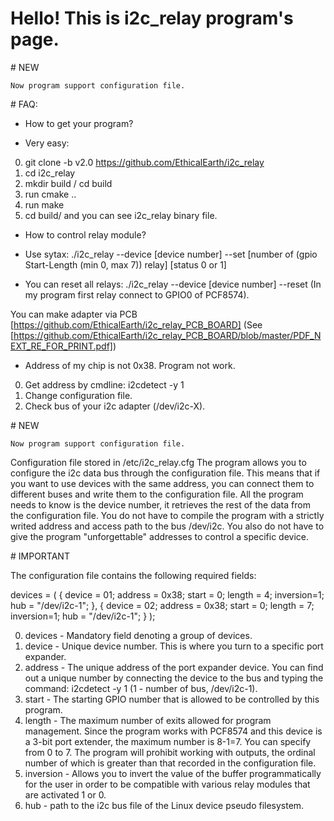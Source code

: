﻿# Hello! This is i2c_relay program's page.

﻿# NEW

    Now program support configuration file.

﻿# FAQ:

- How to get your program?

- Very easy:

0) git clone -b v2.0 https://github.com/EthicalEarth/i2c_relay
1) cd i2c_relay
2) mkdir build / cd build
2) run cmake ..
3) run make
4) cd build/ and you can see i2c_relay binary file.

- How to control relay module?

- Use sytax: ./i2c_relay --device [device number] --set [number of (gpio Start-Length (min 0, max 7)) relay] [status 0 or 1]

- You can reset all relays: ./i2c_relay --device [device number] --reset
(In my program first relay connect to GPIO0  of PCF8574). 

You can make adapter via PCB [https://github.com/EthicalEarth/i2c_relay_PCB_BOARD] (See [https://github.com/EthicalEarth/i2c_relay_PCB_BOARD/blob/master/PDF_NEXT_RE_FOR_PRINT.pdf])

- Address of my chip is not 0x38. Program not work.

0) Get address by cmdline: i2cdetect -y 1
1) Change configuration file.
2) Check bus of your i2c adapter (/dev/i2c-X).




﻿# NEW

    Now program support configuration file.
Configuration file stored in /etc/i2c_relay.cfg
    The program allows you to configure the i2с data bus through
the configuration file.
    This means that if you want to use devices with the same address,
you can connect them to different buses and write them to
the configuration file.
    All the program needs to know is the device number,
it retrieves the rest of the data from the configuration file.
    You do not have to compile the program with a strictly writed address
and access path to the bus /dev/i2c. 
    You also do not have to give the program "unforgettable" addresses
to control a specific device.

﻿# IMPORTANT

The configuration file contains the following required fields:

devices = (   { device  = 01;
                address = 0x38;
                start = 0;
                length  = 4;
                inversion=1;
                hub = "/dev/i2c-1"; },
              { device  = 02;
                address = 0x38;
                start = 0;
                length  = 7;
                inversion=1;
                hub = "/dev/i2c-1"; }
          );
          
0) devices - Mandatory field denoting a group of devices.
1) device - Unique device number. This is where you turn to a specific port expander.
2) address - The unique address of the port expander device. You can find out a unique number by connecting the device to the bus and typing the command: i2cdetect -y 1 (1 - number of bus, /dev/i2c-1).
3) start - The starting GPIO number that is allowed to be controlled by this program.
4) length - The maximum number of exits allowed for program management.
Since the program works with PCF8574 and this device is a 3-bit port extender, the maximum number is 8-1=7.
You can specify from 0 to 7. The program will prohibit working with outputs, the ordinal number of which is greater than that recorded in the configuration file.
5) inversion - Allows you to invert the value of the buffer programmatically for the user in order to be compatible with various relay modules that are activated 1 or 0.
6) hub - path to the i2c bus file of the Linux device pseudo filesystem.
